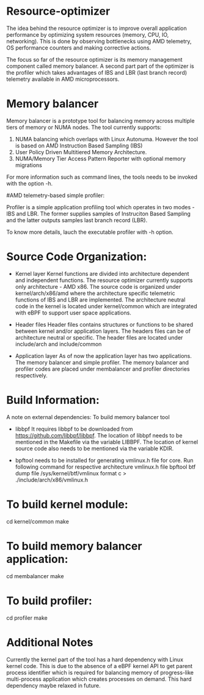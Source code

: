 # Resource-optimizer
The idea behind the resource optimizer is to improve overall application performance by optimizing system resources (memory, CPU, IO, networking). This is done by observing bottlenecks using AMD telemetry, OS performance counters and making corrective actions.

The focus so far of the resource optimizer is its memory management component called memory balancer. A second part part of the optimizer is the profiler which takes advantages of IBS and LBR (last branch record) telemetry available in AMD microprocessors.

# Memory balancer
Memory balancer is a prototype tool for balancing memory across multiple tiers of memory or NUMA nodes. The tool currently supports:

1) NUMA balancing which overlaps with Linux Autonuma. However the tool is based on AMD Instruction Based Sampling (IBS)
2) User Policy Driven Multitiered Memory Architecture.
3) NUMA/Memory Tier Access Pattern Reporter with optional memory migrations

For more information such as command lines, the tools needs to be invoked with the option -h.

#AMD telemetry-based simple profiler:

Profiler is a simple application profiling tool which operates in two modes - IBS and LBR. The former supplies samples of Instruciton Based Sampling and the latter outputs samples last branch record (LBR).

To know more details, lauch the executable profiler with -h option.

# Source Code Organization:
+ Kernel layer
Kernel functions are divided into architecture dependent and independent functions. The resource optimizer currently supports only architecture - AMD x86.  The source code is organized under kernel/arch/x86/amd where the architecture specific telemetric functions of IBS and LBR are implemented. The architecture neutral code in the kernel is located under kernel/common which are integrated with eBPF to support user space applications.

+ Header files
Header files contains structures or functions to be shared between kernel and/or application layers. The headers files can be of architecture neutral or specific. The header files are located under include/arch and include/common

+ Application layer
As of now the application layer has two applications. The memory balancer and simple profiler. The memory balancer and profiler codes are placed under membalancer and profiler directories respectively.


# Build Information:

A note on external dependencies: To build memory balancer tool
+ libbpf
It requires libbpf to be downloaded from https://github.com/libbpf/libbpf. The location of libbpf needs to be mentioned in the Makefile via the variable LIBBPF. The location of kernel source code also needs to be mentioned via the variable KDIR.

+ bpftool needs to be installed for generating vmlinux.h file for core.
   Run following command for respective architecture vmlinux.h file
	bpftool btf dump file /sys/kernel/btf/vmlinux format c > ./include/arch/x86/vmlinux.h

# To build kernel module:
cd kernel/common
make

# To build memory balancer application:
cd membalancer
make

# To build profiler:
cd profiler
make

# Additional Notes
Currently the kernel part of the tool has a hard dependency with Linux kernel code. This is due to the absence of a eBPF kernel API to get parent process identifier which is required for balancing memory of progress-like multi-process application which creates processes on demand. This hard dependency maybe relaxed in future.
